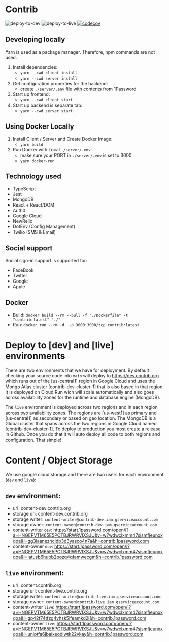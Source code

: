 # Contrib

![deploy-to-dev](https://github.com/contriborg/contrib-app/workflows/deploy-to-dev/badge.svg)
![deploy-to-live](https://github.com/contriborg/contrib-app/workflows/deploy-to-live/badge.svg)
[![codecov](https://codecov.io/gh/contriborg/contrib-app/branch/main/graph/badge.svg?token=2LIYGRVN4F)](https://codecov.io/gh/contriborg/contrib-app)

## Developing locally

Yarn is used as a package manager. Therefore, npm commands are not used.

1. Install dependencies:
   - `yarn --cwd client install`
   - `yarn --cwd server install`
2. Get configuration properties for the backend:
   - create `./server/.env` file with contents from 1Password
3. Start up frontend:
   - `yarn --cwd client start`
4. Start up backend is separate tab:
   - `yarn --cwd server start`

## Using Docker Locally
1. Install Client / Server and Create Docker Image:
   - `yarn build`
2. Run Docker with Local `./server/.env`
   - make sure your PORT in `./server/.env` is set to 3000
   - `yarn docker-run`

## Technology used

* TypeScript
* Jest
* MongoDB
* React + React/DOM
* Auth0
* Google Cloud
* NewRelic
* DotEnv (Config Management)
* Twilio (SMS & Email)

## Social support

Social sign-in support is supported for:

* FaceBook
* Twitter
* Google
* Apple

## Docker

* Build: `docker build --rm --pull -f "./Dockerfile" -t "contrib:latest" "./"`
* Run: `docker run --rm -d  -p 3000:3000/tcp contrib:latest`

# Deploy to [dev] and [live] environments

There are two environments that we have for deployment. By default checking your source code into `main` will deploy to https://dev.contrib.org which runs out of the [us-central1] region in Google Cloud and uses the Mongo Atlas cluster [contrib-dev-cluster-1] that is also based in that region. It is deployed on Cloud Run wich will scale automatically and also goes across availability zones for the runtime and database engine (MongoDB). 

The `live` environment is deployed across two regions and in each region across two availability zones. The regions are [us-west1] as primary and [us-central1] as secondary or based on geo location. The MongoDB is a Global cluster that spans across the two regions in Google Cloud named [contrib-dev-cluster-1]. To deploy to production you most create a release in Github. Once you do that it will auto deploy all code to both regions and configuration. That simple!

# Content / Object Storage

We use google cloud storage and there are two users for each environment (`dev` and `live`):

## `dev` environment:
* url: content-dev.contrib.org
* storage uri: content-dev.contrib.org
* storage writer: `content-writer@contrib-dev.iam.gserviceaccount.com`
* storage owner: `content-owner@contrib-dev.iam.gserviceaccount.com`
* content-writer `dev`: https://start.1password.com/open/i?a=HNGEPVTM65E5PCTBJRWRVIXSJU&v=w7wdwclxmm47sjsmfjeunxxqoa&i=gg3iaanezncldb3d3yasco4n7a&h=contrib.1password.com
* content-owner `dev`: https://start.1password.com/open/i?a=HNGEPVTM65E5PCTBJRWRVIXSJU&v=w7wdwclxmm47sjsmfjeunxxqoa&i=iatusb6hubb2pozq4qfamwecgm&h=contrib.1password.com

## `live` environment:
* url: content.contrib.org
* storage uri: content-live.contrib.org
* storage writer: `content-writer@contrib-live.iam.gserviceaccount.com`
* storage owner: `content-owner@contrib-live.iam.gserviceaccount.com`
* content-writer `live`: https://start.1password.com/open/i?a=HNGEPVTM65E5PCTBJRWRVIXSJU&v=w7wdwclxmm47sjsmfjeunxxqoa&i=gp42f74tfzg4vhsk5ifeamkd2i&h=contrib.1password.com 
* content-owner `live`: https://start.1password.com/open/i?a=HNGEPVTM65E5PCTBJRWRVIXSJU&v=w7wdwclxmm47sjsmfjeunxxqoa&i=unlptfa6jbaixeodiwtk22vkay&h=contrib.1password.com






